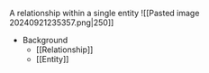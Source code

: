 A relationship within a single entity
![[Pasted image 20240921235357.png|250]]
- Background
	- [[Relationship]]
	- [[Entity]]